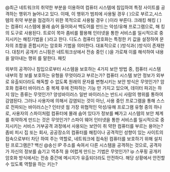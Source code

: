 

@최근 네트워크의 취약한 부분을 이용하여 컴퓨터 시스템에 침입하여 특정 사이트를 공격하는 행위가 늘어나고 있다. 이때, 이 행위가 범죄에 사용될 경우 ( )으로 부르고,시스템의 취약 부분을 점검하기 위한 목적으로 사용될 경우 ( )이라 부른다.
	크래킹 해킹
( )는 컴퓨터 시스템에 몰래 숨어 들어와서 백도어를 만드는 악성/유해 프로그램으로, 해 킹의 도구로 사용된다.
	트로이 목마
좀비를 활용해 인터넷을 통한 서비스를 일시적으로 중지시키는 해킹기법을 ( )라고 한다.
	디도스
컴퓨터 암호화는 특정한 키 값을 설정하여 문자의 조합을 혼합시키는 암호화 기법을 의미한다. 대표적으로 ( )방식과( )방식이 존재한다.
	대칭키 공개키
스니핑은 네트워크상에서 전송 중인 ( )을 가로채 이를 해석하여 내용을 알아내는 행위 를 말한다.
	패킷
	
외부의 공격이나 침입으로부터 시스템을 보호하는 4가지 보안 방법 중, 컴퓨터 시스템 내부의 정 보를 보호하는 유형을 무엇이라고 부르는가?
	컴퓨터 시스템 보안
정보가 외부로 유출되더라도 해독할 수 없도록 원래의 문자를 변형시키는 보안 방식은 무엇인가?
	암호화
컴퓨터 바이러스 중 복제 후에 전파하는 기능 만 가지고 있으며, 데이터 파괴는 하지 않는 종류는 무엇인가?
	양성바이러스
일반 바이러스는 반드시 사람의 행위를 통하여 감염된다. 그러나 사용자에 의해서 감염되는 것이 아닌, 사용 중인 프로그램을 통해 스스로 전파되는 바이러스는?
	인터넷 웜
가장 위협적인 악성/유해 프로그램 유형 중의 하나로, 사용자의 스파이처럼 컴퓨터에 몰래 숨어 있다가 정보를 빼가고 시스템의 보안 체계를 취약하게 만드는 것은 무엇인가?
	스파이 웨어
인터넷을 통한 서비스를 일시적으로 중지시키는 서비스 거부공격 과정에서 사용되는 보안이 취 약한 컴퓨터를 부르는 용어는?
	좀비 피시
 집 또는 회사, 공공장소의 컴퓨터를 해킹이나 공격적인 성향이 있는 사이트의 접속으로부터 차단 하여 주는 역할로, 네트워크에 접속된 컴퓨터를 보호하기 위해 설치된 프로그램은?
	 백신
 @송신 IP 주소를 속여서 다른 시스템을 공격하는 것으로, 공격자가 자신의 정보를 숨기고 역추적 을 어렵게 만드는 기법은 무엇인가?
	 ip 스푸핑
공개키 암호화 방식에서는 전송 중간에 메시지가 유출되더라도 안전하다. 해당 상황에서 안전할 수 있도록 역할을 하는 키는?